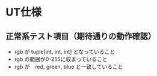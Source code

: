 # UT仕様
## 正常系テスト項目（期待通りの動作確認）
- rgb が tuple[int, int, int] となっていること
- rgb の範囲が0-255に収まっていること
- rgb が　red, green, blue と一致していること

